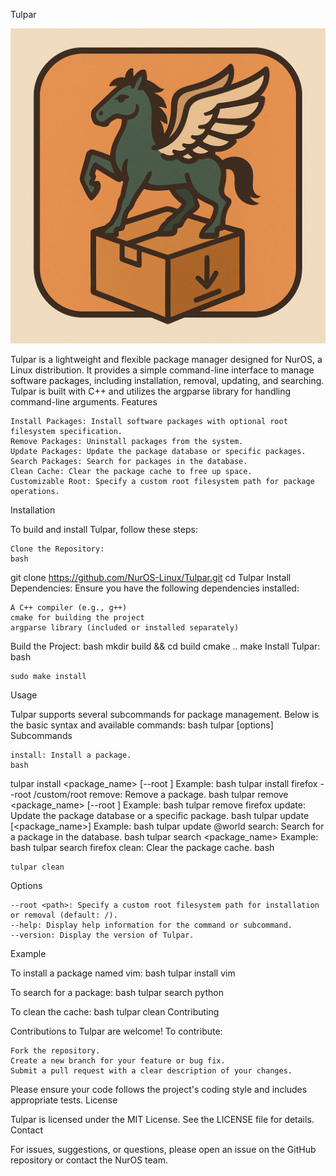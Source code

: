 Tulpar

![Alt text](./Tulpar.png)

Tulpar is a lightweight and flexible package manager designed for NurOS, a Linux distribution. It provides a simple command-line interface to manage software packages, including installation, removal, updating, and searching. Tulpar is built with C++ and utilizes the argparse library for handling command-line arguments.
Features

    Install Packages: Install software packages with optional root filesystem specification.
    Remove Packages: Uninstall packages from the system.
    Update Packages: Update the package database or specific packages.
    Search Packages: Search for packages in the database.
    Clean Cache: Clear the package cache to free up space.
    Customizable Root: Specify a custom root filesystem path for package operations.

Installation

To build and install Tulpar, follow these steps:

    Clone the Repository:
    bash

git clone https://github.com/NurOS-Linux/Tulpar.git
cd Tulpar
Install Dependencies: Ensure you have the following dependencies installed:

    A C++ compiler (e.g., g++)
    cmake for building the project
    argparse library (included or installed separately)

Build the Project:
bash
mkdir build && cd build
cmake ..
make
Install Tulpar:
bash

    sudo make install

Usage

Tulpar supports several subcommands for package management. Below is the basic syntax and available commands:
bash
tulpar <subcommand> [options]
Subcommands

    install: Install a package.
    bash

tulpar install <package_name> [--root <path>]
Example:
bash
tulpar install firefox --root /custom/root
remove: Remove a package.
bash
tulpar remove <package_name> [--root <path>]
Example:
bash
tulpar remove firefox
update: Update the package database or a specific package.
bash
tulpar update [<package_name>]
Example:
bash
tulpar update @world
search: Search for a package in the database.
bash
tulpar search <package_name>
Example:
bash
tulpar search firefox
clean: Clear the package cache.
bash

    tulpar clean

Options

    --root <path>: Specify a custom root filesystem path for installation or removal (default: /).
    --help: Display help information for the command or subcommand.
    --version: Display the version of Tulpar.

Example

To install a package named vim:
bash
tulpar install vim

To search for a package:
bash
tulpar search python

To clean the cache:
bash
tulpar clean
Contributing

Contributions to Tulpar are welcome! To contribute:

    Fork the repository.
    Create a new branch for your feature or bug fix.
    Submit a pull request with a clear description of your changes.

Please ensure your code follows the project's coding style and includes appropriate tests.
License

Tulpar is licensed under the MIT License. See the LICENSE file for details.
Contact

For issues, suggestions, or questions, please open an issue on the GitHub repository or contact the NurOS team.
